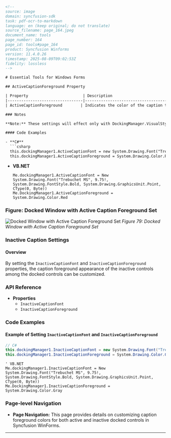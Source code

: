 ```html
<!-- 
source: image
domain: syncfusion-sdk
task: pdf-ocr-to-markdown
language: en (keep original; do not translate)
source_filename: page_164.jpeg
document_name: tools
page_number: 164
page_id: tools#page_164
product: Syncfusion Winforms
version: 11.4.0.26
timestamp: 2025-08-09T09:02:53Z
fidelity: lossless
-->

# Essential Tools for Windows Forms

## ActiveCaptionForeground Property

| Property                        | Description                                                                   |
|---------------------------------|-----------------------------------------------------------------------------|
| ActiveCaptionForeground        | Indicates the color of the caption text in the active state.               |

### Notes

**Note:** These settings will effect only with DockingManager.VisualStyle property set as Default.

#### Code Examples

- **C#**
  ```csharp
  this.dockingManager1.ActiveCaptionFont = new System.Drawing.Font("Trebuchet MS", 9.75F, System.Drawing.FontStyle.Bold, System.Drawing.GraphicsUnit.Point, ((System.Byte)(0)));
  this.dockingManager1.ActiveCaptionForeground = System.Drawing.Color.Red;
  ```

- **VB.NET**
  ```vb.net
  Me.dockingManager1.ActiveCaptionFont = New System.Drawing.Font("Trebuchet MS", 9.75!, System.Drawing.FontStyle.Bold, System.Drawing.GraphicsUnit.Point, CType(0, Byte))
  Me.DockingManager1.ActiveCaptionForeground = System.Drawing.Color.Red
  ```

### Figure: Docked Window with Active Caption Foreground Set

![Docked Window with Active Caption Foreground Set](https://example.com/image.png)
*Figure 79: Docked Window with Active Caption Foreground Set*

### Inactive Caption Settings

#### Overview
By setting the `InactiveCaptionFont` and `InactiveCaptionForeground` properties, the caption foreground appearance of the inactive controls among the docked controls can be customized.

### API Reference

- **Properties**
  - `InactiveCaptionFont`
  - `InactiveCaptionForeground`

### Code Examples

#### Example of Setting `InactiveCaptionFont` and `InactiveCaptionForeground`

```csharp
// C#
this.dockingManager1.InactiveCaptionFont = new System.Drawing.Font("Trebuchet MS", 9.75F, System.Drawing.FontStyle.Bold, System.Drawing.GraphicsUnit.Point, ((System.Byte)(0)));
this.dockingManager1.InactiveCaptionForeground = System.Drawing.Color.Gray;
```

```vb.net
' VB.NET
Me.dockingManager1.InactiveCaptionFont = New System.Drawing.Font("Trebuchet MS", 9.75!, System.Drawing.FontStyle.Bold, System.Drawing.GraphicsUnit.Point, CType(0, Byte))
Me.DockingManager1.InactiveCaptionForeground = System.Drawing.Color.Gray
```

### Page-level Navigation

- **Page Navigation:** This page provides details on customizing caption foreground colors for both active and inactive docked controls in Syncfusion WinForms.

---

<!-- tags: [Syncfusion WinForms, DockingManager, ActiveCaptionForeground, InactiveCaptionForeground, Customization] keywords: [Customize, Active, Inactive, Caption, Foreground, Docked Controls, Syncfusion, 11.4.0.26] -->
```